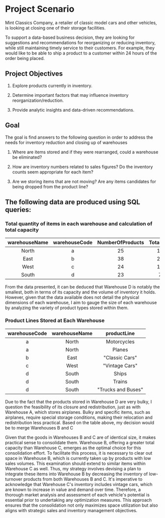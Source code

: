 # Project Scenario 

Mint Classics Company, a retailer of classic model cars and other vehicles, is looking at closing one of their storage facilities. 

To support a data-based business decision, they are looking for suggestions and recommendations for reorganizing or reducing inventory, while still maintaining timely service to their customers. For example, they would like to be able to ship a product to a customer within 24 hours of the order being placed.

## Project Objectives

1. Explore products currently in inventory.

2. Determine important factors that may influence inventory reorganization/reduction.

3. Provide analytic insights and data-driven recommendations.

 ## Goal
 
 The goal is find answers to the following question in order to address the needs for inventory reduction and closing up of warehouses
 
 1) Where are items stored and if they were rearranged, could a warehouse be eliminated?

2) How are inventory numbers related to sales figures? Do the inventory counts seem appropriate for each item?

3) Are we storing items that are not moving? Are any items candidates for being dropped from the product line?

## The following data are produced using SQL queries:
###  Total quantity of items in each warehouse and calculation of total capacity

| warehouseName | warehouseCode | NumberOfProducts | TotalInventory| warehousePctCap | TotalCapacity |
| :------------:| :---------------:| :-------------:|  :-------------:| :------------:|  :-----------:|
| North | a | 25 | 131688 | 72 | 182900 |
| East  | b | 38 |219183  | 67 | 327139 |
| West  | c | 24 |124880  | 50 | 249760 |
| South | d | 23 |79380   | 75 | 105840 |

From the data presented, it can be deduced that Warehouse D is notably the smallest, both in terms of its capacity and the volume of inventory it holds. However, given that the data available does not detail the physical dimensions of each warehouse, I aim to gauge the size of each warehouse by analyzing the variety of product types stored within them.

### Product Lines Stored at Each Warehouse

|warehouseCode|warehouseName|productLine|
| :------------:| :---------------:| :-------------:|
| a | North | Motorcycles|
| a | North | Planes |
| b | East  | "Classic Cars" |
| c | West  | "Vintage Cars" |
| d | South | Ships |
| d | South | Trains |
| d | South | "Trucks and Buses" |

Due to the fact that the products stored in Warehouse D are very bulky, I question the feasibility of its closure and redistribution, just as with Warehouse A, which stores airplanes. Bulky and specific items, such as airplanes, require special storage conditions, making their relocation and redistribution less practical. Based on the table above, my decision would be to merge Warehouses B and C

Given that the goods in Warehouses B and C are of identical size, it makes practical sense to consolidate them. Warehouse B, offering a greater total capacity than Warehouse C, emerges as the optimal choice for this consolidation effort. To facilitate this process, it is necessary to clear out space in Warehouse B, which is currently taken up by products with low sales volumes. This examination should extend to similar items within Warehouse C as well. Thus, my strategy involves devising a plan to integrate these items into Warehouse B by decreasing the inventory of low-turnover products from both Warehouses B and C. It's imperative to acknowledge that Warehouse C's inventory includes vintage cars, which are known to increase in value and demand over time. Therefore, a thorough market analysis and assessment of each vehicle's potential is essential prior to undertaking any optimization measures. This approach ensures that the consolidation not only maximizes space utilization but also aligns with strategic sales and inventory management objectives.
